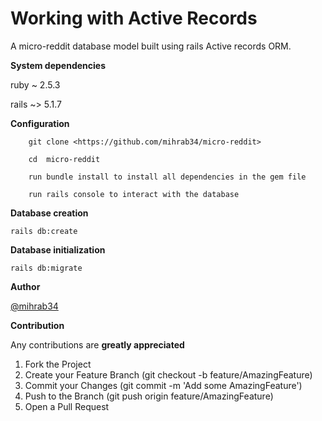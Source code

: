 # Working with Active Records

A micro-reddit database model built using rails Active records ORM.

**System dependencies**

  ruby  ~ 2.5.3

  rails ~> 5.1.7

**Configuration**

```
    git clone <https://github.com/mihrab34/micro-reddit>

    cd  micro-reddit

    run bundle install to install all dependencies in the gem file

    run rails console to interact with the database
```

**Database creation**

    rails db:create

**Database initialization**

    rails db:migrate

**Author**

  [@mihrab34](https://github.com/mihrab34)

**Contribution**

Any contributions are **greatly appreciated**

1. Fork the Project
2. Create your Feature Branch (git checkout -b feature/AmazingFeature)
3. Commit your Changes (git commit -m 'Add some AmazingFeature')
4. Push to the Branch (git push origin feature/AmazingFeature)
5. Open a Pull Request
